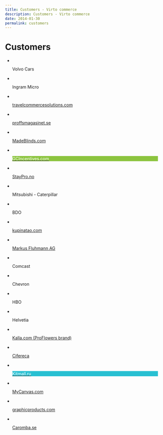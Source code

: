 ```yaml
---
title: Customers - Virto commerce
description: Customers - Virto commerce
date: 2014-01-30
permalink: customers
---
```


<style>
    .customers .list-link.gifts.link-case
    {
        border-color: #8cc43f;
    }

    .customers .list-link.gifts.link-case .list-name
    {
        background: #8cc43f;
        color: #fff;
    }

    .customers .list-link.kitmall.link-case
    {
        border-color: #28c0d2;
    }

    .customers .list-link.kitmall.link-case .list-name
    {
        background: #28c0d2;
        color: #fff;
    }

    .customers .list-link.caromba:hover
    {
        border-color: #333;
    }

    .customers .list-link.caromba:hover .list-name
    {
        background: #333;
        color: #fff;
    }
</style>

<div class="customers">
    <div class="responsive">
        <h1 class="head-title">Customers</h1>
        <ul class="list">
            <li class="list-item">
                <div class="list-link">
                    <figure class="list-img">
                        <img src="/assets/images/casestudies/volvocars-logo.png" alt="" class="list-pic">
                    </figure>
                    <div class="list-name">
                        <div class="name">Volvo Cars</div>
                    </div>
                </diva>
            </li>  
            <li class="list-item">
                <div class="list-link">
                    <figure class="list-img">
                        <img src="/assets/images/casestudies/ingram-micro.png" alt="" class="list-pic">
                    </figure>
                    <div class="list-name">
                        <div class="name">Ingram Micro</div>
                    </div>
                </diva>
            </li>                 
            <li class="list-item">
                <a class="list-link" href="http://travelcommercesolutions.com" target="_blank" rel="nofollow">
                    <figure class="list-img">
                        <img src="/assets/images/casestudies/tcs.png" alt="" class="list-pic">
                    </figure>
                    <div class="list-name">
                        <div class="name">travelcommercesolutions.com</div>
                    </div>
                </a>
            </li>           
            <li class="list-item">
                <a class="list-link" href="http://proffsmagasinet.se" target="_blank" rel="nofollow">
                    <figure class="list-img">
                        <img src="/assets/images/casestudies/pm-logo.svg" alt="" class="list-pic">
                    </figure>
                    <div class="list-name">
                        <div class="name">proffsmagasinet.se</div>
                    </div>
                </a>
            </li>         
            <li class="list-item">
                <a class="list-link" href="https://www.madeblinds.com" target="_blank" rel="nofollow">
                    <figure class="list-img">
                        <img src="/assets/images/casestudies/madeblinds.png" alt="" class="list-pic">
                    </figure>
                    <div class="list-name">
                        <div class="name">MadeBlinds.com</div>
                    </div>
                </a>
            </li>        
            <li class="list-item">
                <a class="list-link gifts link-case" href="https://virtocommerce.com/assets/files/gc-case-study.pdf">
                    <figure class="list-img">
                        <img src="https://virtocommerce.com/assets/images/casestudies/gc-logo.jpg" alt="" class="list-pic">
                    </figure>
                    <div class="list-name">
                        <div class="name">GCIncentives.com</div>
                    </div>
                </a>
            </li>
            <li class="list-item">
                <a class="list-link" href="http://staypro.no" target="_blank" rel="nofollow">
                    <figure class="list-img">
                        <img src="https://virtocommerce.com/assets/images/casestudies/staypro-logo.png" alt="" class="list-pic">
                    </figure>
                    <div class="list-name">
                        <div class="name">StayPro.no</div>
                    </div>
                </a>
            </li>
            <li class="list-item">
                <div class="list-link">
                    <figure class="list-img">
                        <img src="/assets/images/casestudies/mitsubishi.png" alt="" class="list-pic">
                    </figure>
                    <div class="list-name">
                        <div class="name">Mitsubishi - Caterpillar</div>
                    </div>
                </diva>
            </li> 
            <li class="list-item">
                <div class="list-link">
                    <figure class="list-img">
                        <img src="/assets/images/casestudies/bdo-logo.gif" alt="" class="list-pic">
                    </figure>
                    <div class="list-name">
                        <div class="name">BDO</div>
                    </div>
                </diva>
            </li>            
            <li class="list-item">
                <a class="list-link link-case" href="/assets/files/kupinatao-case-study.pdf">
                    <figure class="list-img">
                        <img src="/assets/images/casestudies/kupinatao-logo.png" alt="" class="list-pic">
                    </figure>
                    <div class="list-name">
                        <div class="name">kupinatao.com</div>
                    </div>
                </a>
            </li>            
            <li class="list-item">
                <a class="list-link" href="http://www.mailinghouse.ch" target="_blank" rel="nofollow">
                    <figure class="list-img">
                        <img src="/assets/images/casestudies/fluehmann-logo.jpg" alt="" class="list-pic">
                    </figure>
                    <div class="list-name">
                        <div class="name">Markus Fluhmann AG</div>
                    </div>
                </a>
            </li>            
            <li class="list-item">
                <div class="list-link">
                    <figure class="list-img">
                        <img src="/assets/images/casestudies/comcast.jpg" alt="" class="list-pic">
                    </figure>
                    <div class="list-name">
                        <div class="name">Comcast</div>
                    </div>
                </diva>
            </li>              
            <li class="list-item">
                <div class="list-link">
                    <figure class="list-img">
                        <img src="/assets/images/casestudies/chevron.jpg" alt="" class="list-pic">
                    </figure>
                    <div class="list-name">
                        <div class="name">Chevron</div>
                    </div>
                </diva>
            </li>              
            <li class="list-item">
                <div class="list-link">
                    <figure class="list-img">
                        <img src="/assets/images/casestudies/hbo.png" alt="" class="list-pic">
                    </figure>
                    <div class="list-name">
                        <div class="name">HBO</div>
                    </div>
                </diva>
            </li>               
            <li class="list-item">
                <div class="list-link">
                    <figure class="list-img">
                        <img src="/assets/images/casestudies/helvetia.png" alt="" class="list-pic">
                    </figure>
                    <div class="list-name">
                        <div class="name">Helvetia</div>
                    </div>
                </diva>
            </li>               
            <li class="list-item">
                <a class="list-link" href="http://Kalla.com" target="_blank" rel="nofollow">
                    <figure class="list-img">
                        <img src="https://virtocommerce.com/assets/images/casestudies/pf-logo.png" alt="" class="list-pic">
                    </figure>
                    <div class="list-name">
                        <div class="name">Kalla.com (ProFlowers brand)</div>
                    </div>
                </a>
            </li>
            <li class="list-item">
                <a class="list-link link-case" href="https://virtocommerce.com/assets/files/niteco-cifereca-case-study.pdf">
                    <figure class="list-img">
                        <img src="https://virtocommerce.com/assets/images/casestudies/erb-logo.png" alt="" class="list-pic">
                    </figure>
                    <div class="list-name">
                        <div class="name">Cifereca</div>
                    </div>
                </a>
            </li>            
            <li class="list-item">
                <a class="list-link kitmall link-case" href="https://virtocommerce.com/assets/files/kitmall-case-study.pdf">
                    <figure class="list-img">
                        <img src="https://virtocommerce.com/assets/images/casestudies/kitmall-logo.png" alt="" class="list-pic">
                    </figure>
                    <div class="list-name">
                        <div class="name">Kitmall.ru</div>
                    </div>
                </a>
            </li>
            <li class="list-item">
                <a class="list-link" href="http://mycanvas.com" target="_blank" rel="nofollow">
                    <figure class="list-img">
                        <img src="/assets/images/casestudies/mycanvas.png" alt="" class="list-pic">
                    </figure>
                    <div class="list-name">
                        <div class="name">MyCanvas.com</div>
                    </div>
                </a>
            </li>             
            <li class="list-item">
                <a class="list-link" href="https://www.graphicproducts.com" target="_blank" rel="nofollow">
                    <figure class="list-img">
                        <img src="/assets/images/casestudies/graphic-products.png" alt="" class="list-pic">
                    </figure>
                    <div class="list-name">
                        <div class="name">graphicproducts.com</div>
                    </div>
                </a>
            </li>
            <li class="list-item">
                <a class="list-link caromba" href="http://Caromba.se" target="_blank" rel="nofollow">
                    <figure class="list-img">
                        <img src="https://virtocommerce.com/assets/images/casestudies/caromba-logo.svg" alt="" class="list-pic">
                    </figure>
                    <div class="list-name">
                        <div class="name">Caromba.se</div>
                    </div>
                </a>
            </li>
        </ul>
    </div>
</div>
